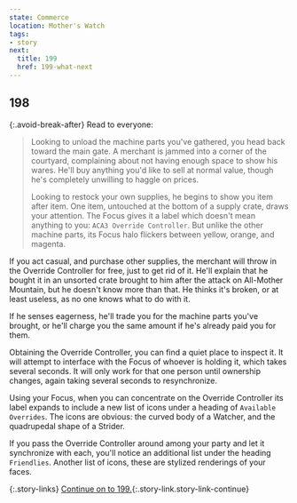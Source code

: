 ```yaml
---
state: Commerce
location: Mother's Watch
tags:
- story
next:
  title: 199
  href: 199-what-next
---
```


## 198

{:.avoid-break-after}
Read to everyone:

> Looking to unload the machine parts you've gathered, you head back toward the main gate.
> A merchant is jammed into a corner of the courtyard, complaining about not having enough space to show his wares.
> He'll buy anything you'd like to sell at normal value, though he's completely unwilling to haggle on prices.
>
> Looking to restock your own supplies, he begins to show you item after item.
> One item, untouched at the bottom of a supply crate, draws your attention.
> The Focus gives it a label which doesn't mean anything to you: `ACA3 Override Controller`.
> But unlike the other machine parts, its Focus halo flickers between yellow, orange, and magenta.

If you act casual, and purchase other supplies, the merchant will throw in the Override Controller for free, just to get rid of it.
He'll explain that he bought it in an unsorted crate brought to him after the attack on All-Mother Mountain, but he doesn't know more than that.
He thinks it's broken, or at least useless, as no one knows what to do with it.

If he senses eagerness, he'll trade you for the machine parts you've brought, or he'll charge you the same amount if he's already paid you for them.

Obtaining the Override Controller, you can find a quiet place to inspect it.
It will attempt to interface with the Focus of whoever is holding it, which takes several seconds.
It will only work for that one person until ownership changes, again taking several seconds to resynchronize.

Using your Focus, when you can concentrate on the Override Controller its label expands to include a new list of icons under a heading of `Available Overrides`.
The icons are obvious: the curved body of a Watcher, and the quadrupedal shape of a Strider.

If you pass the Override Controller around among your party and let it synchronize with each, you'll notice an additional list under the heading `Friendlies`.
Another list of icons, these are stylized renderings of your faces.

{:.story-links}
[Continue on to 199.](199-what-next.md){:.story-link.story-link-continue}
